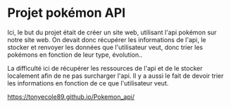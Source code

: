 # Projet pokémon API

Ici, le but du projet était de créer un site web, utilisant l'api pokémon sur notre site web. 
On devait donc récupérer les informations de l'api, le stocker et renvoyer les données que l'utilisateur veut, donc trier les pokémons en fonction de leur type, évolution..

La difficulté ici de récupérer les ressources de l'api et de le stocker localement afin de ne pas surcharger l'api. Il y a aussi le fait de devoir trier les informations en fonction de ce que l'utilisateur veut.

https://tonyecole89.github.io/Pokemon_api/
